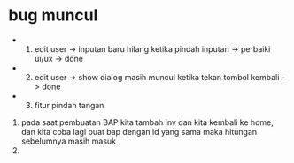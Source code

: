 # bug muncul

- 1. edit user -> inputan baru hilang ketika pindah inputan -> perbaiki ui/ux -> done
- 2. edit user -> show dialog masih muncul ketika tekan tombol kembali -> done
- 3. fitur pindah tangan

1. pada saat pembuatan BAP kita tambah inv dan kita kembali ke home, dan kita coba lagi 
    buat bap dengan id yang sama maka hitungan sebelumnya masih masuk
2. 